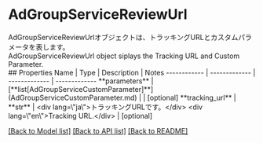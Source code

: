 # AdGroupServiceReviewUrl

<div lang=\"ja\">AdGroupServiceReviewUrlオブジェクトは、トラッキングURLとカスタムパラメータを表します。</div> <div lang=\"en\">AdGroupServiceReviewUrl object siplays the Tracking URL and Custom Parameter.</div> 
## Properties
Name | Type | Description | Notes
------------ | ------------- | ------------- | -------------
**parameters** | [**list[AdGroupServiceCustomParameter]**](AdGroupServiceCustomParameter.md) |  | [optional] 
**tracking_url** | **str** | &lt;div lang&#x3D;\&quot;ja\&quot;&gt;トラッキングURLです。&lt;/div&gt; &lt;div lang&#x3D;\&quot;en\&quot;&gt;Tracking URL.&lt;/div&gt;  | [optional] 

[[Back to Model list]](../README.md#documentation-for-models) [[Back to API list]](../README.md#documentation-for-api-endpoints) [[Back to README]](../README.md)


